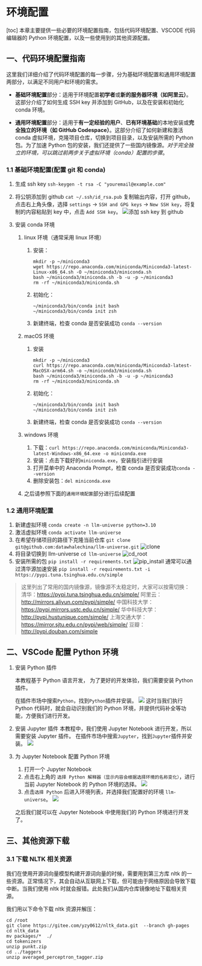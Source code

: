# 环境配置

[toc]
本章主要提供一些必要的环境配置指南，包括代码环境配置、VSCODE 代码编辑器的 Python 环境配置，以及一些使用到的其他资源配置。

## 一、代码环境配置指南

这里我们详细介绍了代码环境配置的每一步骤，分为基础环境配置和通用环境配置两部分，以满足不同用户和环境的需求。

- **基础环境配置**部分：适用于环境配置**初学者**或**新的服务器环境（如阿里云）**。这部分介绍了如何生成 SSH key 并添加到 GitHub，以及在安装和初始化 conda 环境。

- **通用环境配置**部分：适用于**有一定经验的用户**、**已有环境基础**的本地安装或**完全独立的环境（如 GitHub Codespace）**。这部分介绍了如何新建和激活 conda 虚拟环境，克隆项目仓库，切换到项目目录，以及安装所需的 Python 包。为了加速 Python 包的安装，我们还提供了一些国内镜像源。*对于完全独立的环境，可以跳过前两步关于虚拟环境（conda）配置的步骤*。

### 1.1 基础环境配置(配置 git 和 conda)

1. 生成 ssh key
   `ssh-keygen -t rsa -C "youremail@example.com"`
2. 将公钥添加到 github
   `cat ~/.ssh/id_rsa.pub`
   复制输出内容，打开 github，点击右上角头像，选择 `settings` -> `SSH and GPG keys` -> `New SSH key`，将复制的内容粘贴到 key 中，点击 `Add SSH key`。
   ![添加 ssh key 到 github](../figures/C1-1-github_ssh.png)

3. 安装 conda 环境

   1. linux 环境（通常采用 linux 环境）

      1. 安装：

         ```shell
         mkdir -p ~/miniconda3
         wget https://repo.anaconda.com/miniconda/Miniconda3-latest-Linux-x86_64.sh -O ~/miniconda3/miniconda.sh
         bash ~/miniconda3/miniconda.sh -b -u -p ~/miniconda3
         rm -rf ~/miniconda3/miniconda.sh
         ```

      2. 初始化：

         ```shell
         ~/miniconda3/bin/conda init bash
         ~/miniconda3/bin/conda init zsh
         ```

      3. 新建终端，检查 conda 是否安装成功 `conda --version`

   2. macOS 环境

      1. 安装

         ```shell
         mkdir -p ~/miniconda3
         curl https://repo.anaconda.com/miniconda/Miniconda3-latest-MacOSX-arm64.sh -o ~/miniconda3/miniconda.sh
         bash ~/miniconda3/miniconda.sh -b -u -p ~/miniconda3
         rm -rf ~/miniconda3/miniconda.sh
         ```

      2. 初始化：

         ```shell
         ~/miniconda3/bin/conda init bash
         ~/miniconda3/bin/conda init zsh
         ```

      3. 新建终端，检查 conda 是否安装成功 `conda --version`

   3. windows 环境
      1. 下载：`curl https://repo.anaconda.com/miniconda/Miniconda3-latest-Windows-x86_64.exe -o miniconda.exe`
      2. 安装：点击下载好的`miniconda.exe`，安装指引进行安装
      3. 打开菜单中的 Anaconda Prompt，检查 conda 是否安装成功`conda --version`
      4. 删除安装包：`del miniconda.exe`
   4. 之后请参照下面的`通用环境配置`部分进行后续配置

### 1.2 通用环境配置

1. 新建虚拟环境
   `conda create -n llm-universe python=3.10`
2. 激活虚拟环境
   `conda activate llm-universe`
3. 在希望存储项目的路径下克隆当前仓库
   `git clone git@github.com:datawhalechina/llm-universe.git`
   ![clone](../figures/C1-7-clone.png)
4. 将目录切换到 llm-universe
   `cd llm-universe`
   ![cd_root](../figures/C1-7-cd_root.png)
5. 安装所需的包
   `pip install -r requirements.txt`
   ![pip_install](../figures/C1-7-pip_install.png)
   通常可以通过清华源加速安装
   `pip install -r requirements.txt -i https://pypi.tuna.tsinghua.edu.cn/simple`

> 这里列出了常用的国内镜像源，镜像源不太稳定时，大家可以按需切换：
> 清华：https://pypi.tuna.tsinghua.edu.cn/simple/
> 阿里云：http://mirrors.aliyun.com/pypi/simple/
> 中国科技大学：https://pypi.mirrors.ustc.edu.cn/simple/
> 华中科技大学：http://pypi.hustunique.com/simple/
> 上海交通大学：https://mirror.sjtu.edu.cn/pypi/web/simple/
> 豆瓣：http://pypi.douban.com/simple

## 二、VSCode 配置 Python 环境

1. 安装 Python 插件

   本教程基于 Python 语言开发， 为了更好的开发体验，我们需要安装 Python 插件。

   在插件市场中搜索`Python`，找到`Python`插件并安装。
   ![](../figures/C1-7-python_plugin.png)
   这时当我们执行 Python 代码时，就会自动识别我们的 Python 环境，并提供代码补全等功能，方便我们进行开发。

2. 安装 Jupyter 插件
   本教程中，我们使用 Jupyter Notebook 进行开发，所以需要安装 Jupyter 插件。
   在插件市场中搜索`Jupyter`，找到`Jupyter`插件并安装。
   ![](../figures/C1-7-jupyter_plugin.png)

3. 为 Jupyter Notebook 配置 Python 环境

   1. 打开一个 Jupyter Notebook
   2. 点击右上角的 `选择 Python 解释器（显示内容会根据选择环境的名称变化）`，进行当前 Jupyter Notebook 的 Python 环境的选择。
      ![](../figures/C1-7-jupyter_python.png)
   3. 点击`选择 Python` 后进入环境列表，并选择我们配置好的环境 `llm-universe`。
      ![](../figures/C1-7-jupyter_env_list.png)

   之后我们就可以在 Jupyter Notebook 中使用我们的 Python 环境进行开发了。

## 三、其他资源下载

### 3.1 下载 NLTK 相关资源

我们在使用开源词向量模型构建开源词向量的时候，需要用到第三方库 nltk 的一些资源。正常情况下，其会自动从互联网上下载，但可能由于网络原因会导致下载中断。当我们使用 nltk 时就会报错。此处我们从国内仓库镜像地址下载相关资源。

我们用以下命令下载 nltk 资源并解压：

```shell
cd /root
git clone https://gitee.com/yzy0612/nltk_data.git  --branch gh-pages
cd nltk_data
mv packages/*  ./
cd tokenizers
unzip punkt.zip
cd ../taggers
unzip averaged_perceptron_tagger.zip
```
